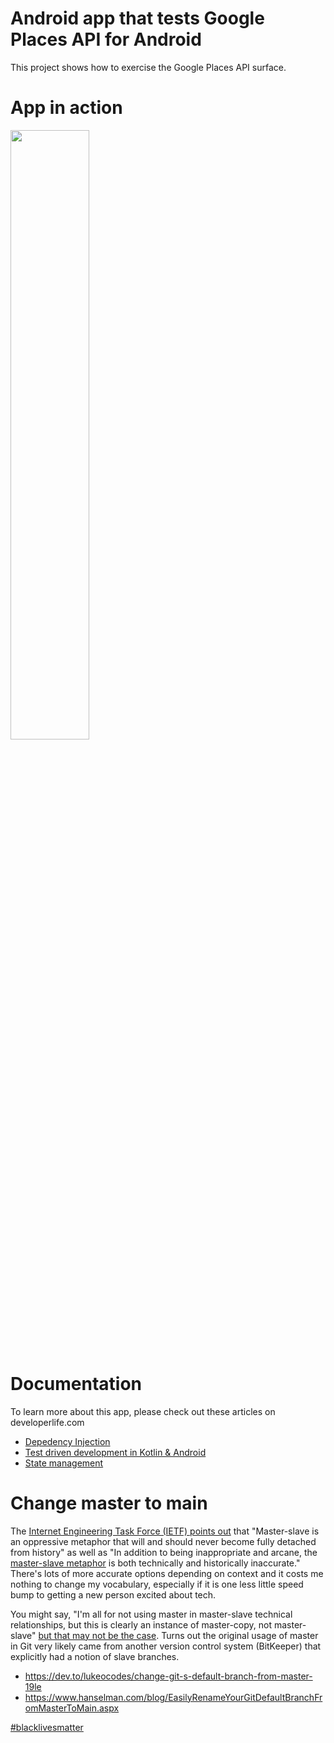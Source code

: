# Android app that tests Google Places API for Android

This project shows how to exercise the Google Places API surface.

# App in action

<img
  width="50%"
  src="https://raw.githubusercontent.com/nazmulidris/places-api-poc/main/docs/places-api-poc-video.gif"
/>

# Documentation

To learn more about this app, please check out these articles on developerlife.com

- [Depedency Injection](https://developerlife.com/category/DepedencyInjection/)
- [Test driven development in Kotlin & Android](https://developerlife.com/category/TestDrivenDevelopment/)
- [State management](https://developerlife.com/category/State/)

# Change master to main

The
[Internet Engineering Task Force (IETF) points out](https://tools.ietf.org/id/draft-knodel-terminology-00.html#rfc.section.1.1.1)
that "Master-slave is an oppressive metaphor that will and should never become fully detached from history" as well as
"In addition to being inappropriate and arcane, the
[master-slave metaphor](https://github.com/bitkeeper-scm/bitkeeper/blob/master/doc/HOWTO.ask?WT.mc_id=-blog-scottha#L231-L232)
is both technically and historically inaccurate." There's lots of more accurate options depending on context and it
costs me nothing to change my vocabulary, especially if it is one less little speed bump to getting a new person excited
about tech.

You might say, "I'm all for not using master in master-slave technical relationships, but this is clearly an instance of
master-copy, not master-slave"
[but that may not be the case](https://mail.gnome.org/archives/desktop-devel-list/2019-May/msg00066.html). Turns out the
original usage of master in Git very likely came from another version control system (BitKeeper) that explicitly had a
notion of slave branches.

- https://dev.to/lukeocodes/change-git-s-default-branch-from-master-19le
- https://www.hanselman.com/blog/EasilyRenameYourGitDefaultBranchFromMasterToMain.aspx

[#blacklivesmatter](https://blacklivesmatter.com/)
